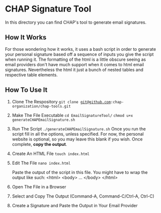 # CHAP Signature Tool
In this directory you can find CHAP's tool to generate email signatures.
## How It Works
For those wondering how it works, it uses a bash script in order to generate your personal signature based off a sequence of inputs you give the script when running it. The formatting of the html is a little obscure seeing as email providers don't have much support when it comes to html email signatures. Nevertheless the html it just a bunch of nested tables and respective table elements. 
## How To Use It
1. Clone The Respository
<code>git clone git@github.com:chap-organization/chap-tools.git</code>

2. Make The File Executable
<code>cd EmailSignatureTool/</code>
<code>chmod u+x generateCHAPEmailSignature.sh</code>

3. Run The Script
<code>./generateCHAPEmailSignature.sh</code>
	Once you run the script fill in all the options, unless specified. For now, the personal website is optional, so you may leave this blank if you wish. Once complete, <b>copy the output</b>.

4. Create An HTML File
<code>touch index.html</code>

5. Edit The File
<code>nano index.html</code>

	Paste the output of the script in this file. You might have to wrap the output like such: 
&lt;html>
&lt;body>
...
&lt;/body>
&lt;/html>

6. Open The File in a Browser
7. Select and Copy The Output (Command-A, Command-C/Ctrl-A, Ctrl-C)
8. Create a Signature and Paste the Output in Your Email Provider
